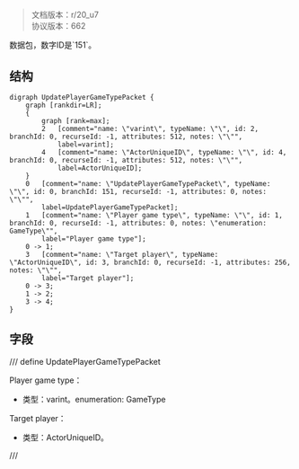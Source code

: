 # <!-- md:samp UpdatePlayerGameTypePacket -->

> 文档版本：r/20_u7<br/>协议版本：662

<!-- md:samp UpdatePlayerGameTypePacket -->数据包，数字ID是`151`。

## 结构

```viz
digraph UpdatePlayerGameTypePacket {
	graph [rankdir=LR];
	{
		graph [rank=max];
		2	[comment="name: \"varint\", typeName: \"\", id: 2, branchId: 0, recurseId: -1, attributes: 512, notes: \"\"",
			label=varint];
		4	[comment="name: \"ActorUniqueID\", typeName: \"\", id: 4, branchId: 0, recurseId: -1, attributes: 512, notes: \"\"",
			label=ActorUniqueID];
	}
	0	[comment="name: \"UpdatePlayerGameTypePacket\", typeName: \"\", id: 0, branchId: 151, recurseId: -1, attributes: 0, notes: \"\"",
		label=UpdatePlayerGameTypePacket];
	1	[comment="name: \"Player game type\", typeName: \"\", id: 1, branchId: 0, recurseId: -1, attributes: 0, notes: \"enumeration: GameType\"",
		label="Player game type"];
	0 -> 1;
	3	[comment="name: \"Target player\", typeName: \"ActorUniqueID\", id: 3, branchId: 0, recurseId: -1, attributes: 256, notes: \"\"",
		label="Target player"];
	0 -> 3;
	1 -> 2;
	3 -> 4;
}

```

## 字段

/// define
UpdatePlayerGameTypePacket

Player game type：<!-- md:samp varint -->

- 类型：varint。enumeration: GameType

Target player：[<!-- md:samp ActorUniqueID -->](../types/actoruniqueid.md)

- 类型：ActorUniqueID。


///
